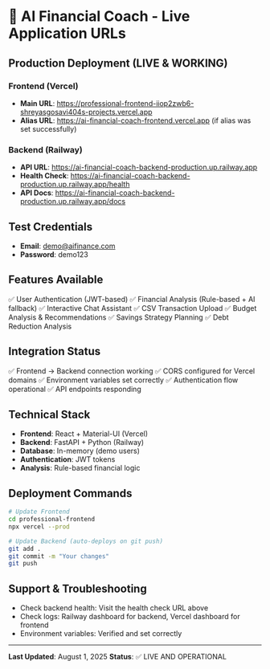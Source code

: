 # 🚀 AI Financial Coach - Live Application URLs

## **Production Deployment (LIVE & WORKING)**

### **Frontend (Vercel)**
- **Main URL**: https://professional-frontend-iiop2zwb6-shreyasgosavi404s-projects.vercel.app
- **Alias URL**: https://ai-financial-coach-frontend.vercel.app (if alias was set successfully)

### **Backend (Railway)**
- **API URL**: https://ai-financial-coach-backend-production.up.railway.app
- **Health Check**: https://ai-financial-coach-backend-production.up.railway.app/health
- **API Docs**: https://ai-financial-coach-backend-production.up.railway.app/docs

## **Test Credentials**
- **Email**: demo@aifinance.com
- **Password**: demo123

## **Features Available**
✅ User Authentication (JWT-based)
✅ Financial Analysis (Rule-based + AI fallback)
✅ Interactive Chat Assistant
✅ CSV Transaction Upload
✅ Budget Analysis & Recommendations
✅ Savings Strategy Planning
✅ Debt Reduction Analysis

## **Integration Status**
✅ Frontend → Backend connection working
✅ CORS configured for Vercel domains
✅ Environment variables set correctly
✅ Authentication flow operational
✅ API endpoints responding

## **Technical Stack**
- **Frontend**: React + Material-UI (Vercel)
- **Backend**: FastAPI + Python (Railway)
- **Database**: In-memory (demo users)
- **Authentication**: JWT tokens
- **Analysis**: Rule-based financial logic

## **Deployment Commands**
```bash
# Update Frontend
cd professional-frontend
npx vercel --prod

# Update Backend (auto-deploys on git push)
git add .
git commit -m "Your changes"
git push
```

## **Support & Troubleshooting**
- Check backend health: Visit the health check URL above
- Check logs: Railway dashboard for backend, Vercel dashboard for frontend
- Environment variables: Verified and set correctly

---
**Last Updated**: August 1, 2025
**Status**: ✅ LIVE AND OPERATIONAL
